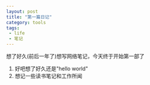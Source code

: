 ```yaml
---
layout: post
title: "第一篇日记"
category: tools
tags:
 - life
 - 笔记
---
```


想了好久(前后一年了)想写网络笔记，今天终于开始第一部了

1. 好吧想了好久还是"hello world"
2.  想记一些读书笔记和工作所闻
